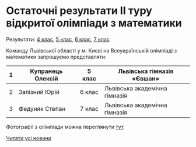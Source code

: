 # Остаточні результати ІІ туру відкритої олімпіади з математики

Результати: [4 клас](/images/blog/остаточні-результати-іі-туру-відкритої-олімпіади-з/результати-4-клас.jpg), [5 клас](/images/blog/остаточні-результати-іі-туру-відкритої-олімпіади-з/результати-5-клас.jpg), [6 клас](/images/blog/остаточні-результати-іі-туру-відкритої-олімпіади-з/результати-6-клас.jpg), [7 клас](/images/blog/остаточні-результати-іі-туру-відкритої-олімпіади-з/результати-7-клас.jpg)

Команду Львівської області у м. Києві на Всеукраїнській олімпіаді з математики запрошуємо представляти:

|  1  | Купранець Олексій | 5 клас |  Львівська гімназія «Євшан»   |
| --- | ----------------- | ------ | ----------------------------- |
|  2  |   Залізний Юрій   | 6 клас | Львівська академічна гімназія |
|  3  |  Федуняк Степан   | 7 клас | Львівська академічна гімназія |

Фотографії з олімпіади можна переглянути [тут](https://drive.google.com/drive/u/1/folders/1YQuejzVVEQXwSQxRe_17fwocszMrWmPF).

[Читати усі новини](/news)

